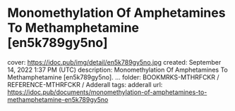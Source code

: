 # Monomethylation Of Amphetamines To Methamphetamine [en5k789gy5no]

cover: https://idoc.pub/img/detail/en5k789gy5no.jpg
created: September 14, 2022 1:37 PM (UTC)
description: Monomethylation Of Amphetamines To Methamphetamine [en5k789gy5no]. ...
folder: BOOKMRKS-MTHRFCKR / REFERENCE-MTHRFCKR / Adderall
tags: adderall
url: https://idoc.pub/documents/monomethylation-of-amphetamines-to-methamphetamine-en5k789gy5no